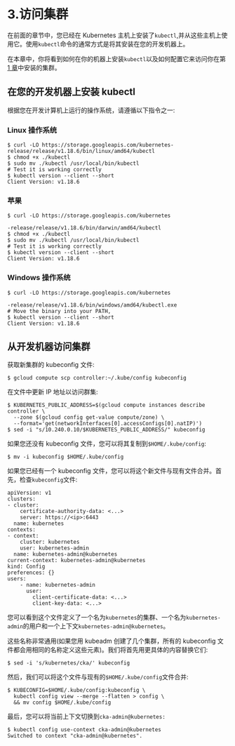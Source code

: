 # 3.访问集群

在前面的章节中，您已经在 Kubernetes 主机上安装了`kubectl`,并从这些主机上使用它。使用`kubectl`命令的通常方式是将其安装在您的开发机器上。

在本章中，你将看到如何在你的机器上安装`kubectl`以及如何配置它来访问你在第 [1 章](01.html)中安装的集群。

## 在您的开发机器上安装 kubectl

根据您在开发计算机上运行的操作系统，请遵循以下指令之一:

### Linux 操作系统

```
$ curl -LO https://storage.googleapis.com/kubernetes-release/release/v1.18.6/bin/linux/amd64/kubectl
$ chmod +x ./kubectl
$ sudo mv ./kubectl /usr/local/bin/kubectl
# Test it is working correctly
$ kubectl version --client --short
Client Version: v1.18.6

```

### 苹果

```
$ curl -LO https://storage.googleapis.com/kubernetes

-release/release/v1.18.6/bin/darwin/amd64/kubectl
$ chmod +x ./kubectl
$ sudo mv ./kubectl /usr/local/bin/kubectl
# Test it is working correctly
$ kubectl version --client --short
Client Version: v1.18.6

```

### Windows 操作系统

```
$ curl -LO https://storage.googleapis.com/kubernetes

-release/release/v1.18.6/bin/windows/amd64/kubectl.exe
# Move the binary into your PATH,
$ kubectl version --client --short
Client Version: v1.18.6

```

## 从开发机器访问集群

获取新集群的 kubeconfig 文件:

```
$ gcloud compute scp controller:~/.kube/config kubeconfig

```

在文件中更新 IP 地址以访问群集:

```
$ KUBERNETES_PUBLIC_ADDRESS=$(gcloud compute instances describe controller \
  --zone $(gcloud config get-value compute/zone) \
  --format='get(networkInterfaces[0].accessConfigs[0].natIP)')
$ sed -i "s/10.240.0.10/$KUBERNETES_PUBLIC_ADDRESS/" kubeconfig

```

如果您还没有 kubeconfig 文件，您可以将其复制到`$HOME/.kube/config`:

```
$ mv -i kubeconfig $HOME/.kube/config

```

如果您已经有一个 kubeconfig 文件，您可以将这个新文件与现有文件合并。首先，检查`kubeconfig`文件:

```
apiVersion: v1
clusters:
- cluster:
    certificate-authority-data: <...>
    server: https://<ip>:6443
  name: kubernetes
contexts:
- context:
    cluster: kubernetes
    user: kubernetes-admin
  name: kubernetes-admin@kubernetes
current-context: kubernetes-admin@kubernetes
kind: Config
preferences: {}
users:
    - name: kubernetes-admin
      user:
        client-certificate-data: <...>
        client-key-data: <...>

```

您可以看到这个文件定义了一个名为`kubernetes`的集群、一个名为`kubernetes-admin`的用户和一个上下文`kubernetes-admin@kubernetes`。

这些名称非常通用(如果您用 kubeadm 创建了几个集群，所有的 kubeconfig 文件都会用相同的名称定义这些元素)。我们将首先用更具体的内容替换它们:

```
$ sed -i 's/kubernetes/cka/' kubeconfig

```

然后，我们可以将这个文件与现有的`$HOME/.kube/config`文件合并:

```
$ KUBECONFIG=$HOME/.kube/config:kubeconfig \
  kubectl config view --merge --flatten > config \
  && mv config $HOME/.kube/config

```

最后，您可以将当前上下文切换到`cka-admin@kubernetes:`

```
$ kubectl config use-context cka-admin@kubernetes
Switched to context "cka-admin@kubernetes".

```